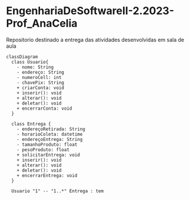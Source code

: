 # EngenhariaDeSoftwareII-2.2023-Prof_AnaCelia
Repositorio destinado a entrega das atividades desenvolvidas em sala de aula


```
classDiagram
  class Usuario{
    - nome: String
    - endereço: String
    - numeroCell: int
    - chavePix: String
    + criarConta: void
    + inserir(): void
    + alterar(): void
    + deletar(): void
    + encerrarConta: void
  }

  class Entrega {
    - endereçoRetirada: String
    - horarioColeta: datetime
    - endereçoEntrega: String
    - tamanhoProduto: float
    - pesoProduto: float
    + solicitarEntrega: void
    + inserir(): void
    + alterar(): void
    + deletar(): void
    + encerrarEntrega: void
  }

  Usuario "1" -- "1..*" Entrega : tem
```

